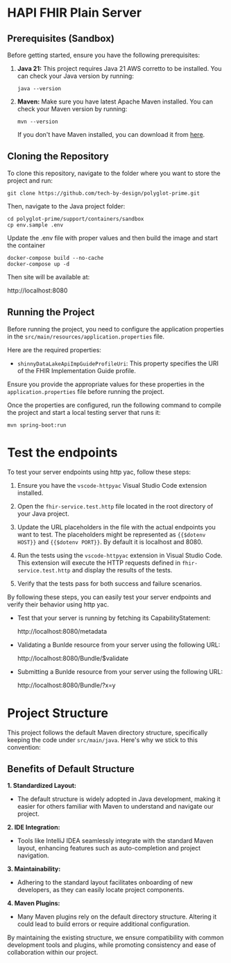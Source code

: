 # HAPI FHIR Plain Server

## Prerequisites (Sandbox)

Before getting started, ensure you have the following prerequisites:

1. **Java 21:** This project requires Java 21 AWS corretto to be
   installed. You can check your Java version by running:

   ```
   java --version
   ```

2. **Maven:** Make sure you have latest Apache Maven installed. You can check your
   Maven version by running:

   ```
   mvn --version
   ```

   If you don't have Maven installed, you can download it from
   [here](https://maven.apache.org/download.cgi).

## Cloning the Repository

To clone this repository, navigate to the folder where you want to store the
project and run:

```
git clone https://github.com/tech-by-design/polyglot-prime.git
```

Then, navigate to the Java project folder:

```
cd polyglot-prime/support/containers/sandbox
cp env.sample .env
```

Update the .env file with proper values and then build the  image and start the container

```
docker-compose build --no-cache
docker-compose up -d
```

Then site will be available at:

http://localhost:8080


## Running the Project

Before running the project, you need to configure the application properties in
the `src/main/resources/application.properties` file.

Here are the required properties:

- `shinnyDataLakeApiImpGuideProfileUri`: This property specifies the URI of the
  FHIR Implementation Guide profile.

Ensure you provide the appropriate values for these properties in the
`application.properties` file before running the project.

Once the properties are configured, run the following command to compile the
project and start a local testing server that runs it:

```
mvn spring-boot:run
```

# Test the endpoints

To test your server endpoints using http yac, follow these steps:

1. Ensure you have the `vscode-httpyac` Visual Studio Code extension installed.

2. Open the `fhir-service.test.http` file located in the root directory of your
   Java project.

3. Update the URL placeholders in the file with the actual endpoints you want to
   test. The placeholders might be represented as `{{$dotenv HOST}}` and
   `{{$dotenv PORT}}`. By default it is localhost and 8080.

4. Run the tests using the `vscode-httpyac` extension in Visual Studio Code.
   This extension will execute the HTTP requests defined in
   `fhir-service.test.http` and display the results of the tests.

5. Verify that the tests pass for both success and failure scenarios.

By following these steps, you can easily test your server endpoints and verify
their behavior using http yac.

- Test that your server is running by fetching its CapabilityStatement:

  http://localhost:8080/metadata

- Validating a Bunlde resource from your server using the following URL:

  http://localhost:8080/Bundle/$validate

- Submitting a Bunlde resource from your server using the following URL:

  http://localhost:8080/Bundle/?x=y

# Project Structure

This project follows the default Maven directory structure, specifically keeping
the code under `src/main/java`. Here's why we stick to this convention:

## Benefits of Default Structure

**1. Standardized Layout:**

- The default structure is widely adopted in Java development, making it easier
  for others familiar with Maven to understand and navigate our project.

**2. IDE Integration:**

- Tools like IntelliJ IDEA seamlessly integrate with the standard Maven layout,
  enhancing features such as auto-completion and project navigation.

**3. Maintainability:**

- Adhering to the standard layout facilitates onboarding of new developers, as
  they can easily locate project components.

**4. Maven Plugins:**

- Many Maven plugins rely on the default directory structure. Altering it could
  lead to build errors or require additional configuration.

By maintaining the existing structure, we ensure compatibility with common
development tools and plugins, while promoting consistency and ease of
collaboration within our project.
